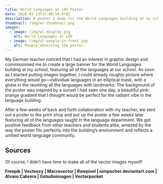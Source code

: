 ```yaml
---
title: World Languages at LHS Poster
date: 2020-03-13T15:46:54.070Z
description: A poster I made for the World Languages building at my school
thumbnail: /img/wl-thumbnail.png
images:
  - image: /img/wl-display.png
    alt: World Languages at LHS
  - image: /img/wl-people-in-front.jpg
    alt: People observing the poster.
---
```

My German teacher noticed that I had an interest in graphic design and commissioned me to create a large banner for the World Languages building at my school, featuring all of the languages at our school. As soon as I started putting images together, I could already roughly picture where everything would go—individual languages in an elliptical mask, with a globe in the reuniting all the languages with landmarks. The background of the poster was inspired by a sunset I had seen one day, a beautiful pink-orange gradient that I thought would be perfect for the radiant vibe in the language building.

After a few weeks of back and forth collaboration with my teacher, we sent out a poster to the print shop and put up the poster a few weeks later featuring all of the languages taught in the language department. We got positive feedback from other teachers and students alike, amazed by the way the poster fits perfectly into the building’s environment and reflects a unified world language community.

## Sources

Of course, I didn’t have time to make all of the vector images myself!

**Freepik | Vecteezy | Macrovector | Rawpixel | nimpscher.deviantart.com | Alvaro Cabrera | Gstudioimagen | Vectorpocket**